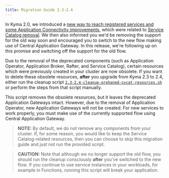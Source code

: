 ```yaml
---
title: Migration Guide 2.3-2.4
---
```


In Kyma 2.0, we introduced a [new way to reach registered services and some Application Connectivity improvements](https://kyma-project.io/blog/2021/12/7/release-notes-20/#application-connectivity), which were related to [Service Catalog removal](https://kyma-project.io/blog/2021/12/7/release-notes-20/#service-catalog-deprecation-update).
We then also informed you we'd be removing the support for the old way soon and encouraged you to switch to the new flow making use of Central Application Gateway. In this release, we're following up on this promise and switching off the support for the old flow.

Due to the removal of the deprecated components (such as Application Operator, Application Broker, Rafter, and Service Catalog), certain resources which were previously created in your cluster are now obsolete.
If you want to delete these obsolete resources, **after** you upgrade from Kyma 2.3 to 2.4, either run the cleanup script [`2.3-2.4-cleanup-orphaned-svcat-resources.sh`](https://github.com/kyma-project/kyma/blob/main/docs/assets/2.3-2.4-cleanup-orphaned-svcat-resources.sh) or perform the steps from that script manually.

This script removes the obsolete resources, but it leaves the deprecated Application Gateways intact. However, due to the removal of Application Operator, new Application Gateways will not be created. For new services to work properly, you must make use of the currently supported flow using Central Application Gateway.

> **NOTE:** By default, we do not remove any components from your cluster. If, for some reason, you would like to keep the Service Catalog-related resources, then you can choose to skip this migration guide and just not run the provided script.

> **CAUTION:** Note that although we no longer support the old flow, you should run the cleanup consciously **after** you've switched to the new flow. If you continue to use service instances in your workloads, for example in Functions, running this script will break your application.
